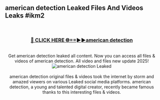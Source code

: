 ## american detection Leaked Files And Videos Leaks #ikm2
<br>
<div align="center">
<h3><a href="https://watchclip.my.id/american detection" rel="nofollow">🔴 CLICK HERE 🌐==►►american detection</a></h3>
<br>
Get american detection leaked all content. Now you can access all files & videos of american detection. All video and files new update 2025!
<br>
<a href="https://watchclip.my.id/american detection" rel="nofollow" data-target="animated-image.originalLink"><img src="https://i.ibb.co.com/WyWwxjT/player-gif2.gif" alt="american detection Leaked" style="max-width: 100%; display: inline-block;" data-target="animated-image.originalImage"></a>
<br><br>
american detection original files & videos took the internet by storm and amazed viewers on various Leaked social media platforms. american detection, a young and talented digital creator, recently became famous thanks to this interesting files & videos.
</div>
<br>